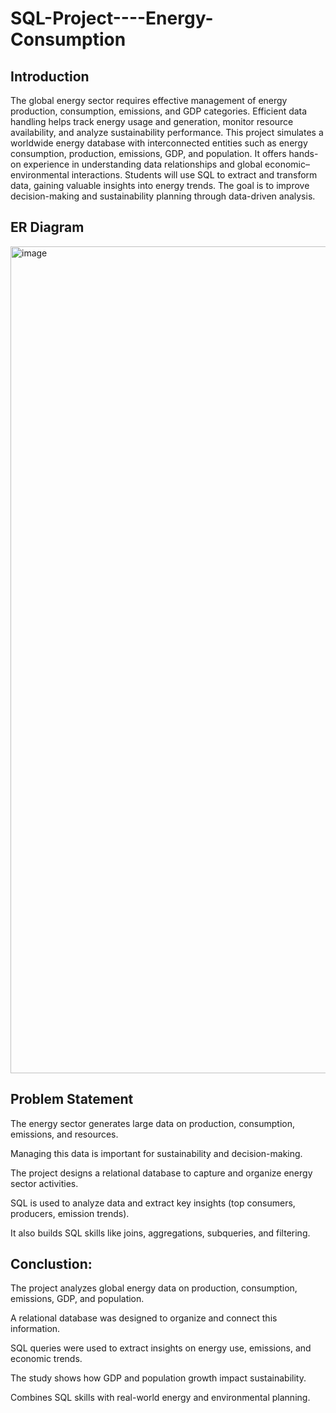 # SQL-Project----Energy-Consumption

## Introduction
The global energy sector requires effective management of energy production, consumption, emissions, and GDP categories.
Efficient data handling helps track energy usage and generation, monitor resource availability, and analyze sustainability performance.
This project simulates a worldwide energy database with interconnected entities such as energy consumption, production, emissions, GDP, and population.
It offers hands-on experience in understanding data relationships and global economic–environmental interactions.
Students will use SQL to extract and transform data, gaining valuable insights into energy trends.
The goal is to improve decision-making and sustainability planning through data-driven analysis.

## ER Diagram
<img width="2650" height="1323" alt="image" src="https://github.com/user-attachments/assets/c4809a07-0616-43a5-95a3-dc24bbe7158d" />

## Problem Statement
The energy sector generates large data on production, consumption, emissions, and resources.

Managing this data is important for sustainability and decision-making.

The project designs a relational database to capture and organize energy sector activities.

SQL is used to analyze data and extract key insights (top consumers, producers, emission trends).

It also builds SQL skills like joins, aggregations, subqueries, and filtering.

## Conclustion:
The project analyzes global energy data on production, consumption, emissions, GDP, and population.

A relational database was designed to organize and connect this information.

SQL queries were used to extract insights on energy use, emissions, and economic trends.

The study shows how GDP and population growth impact sustainability.

Combines SQL skills with real-world energy and environmental planning.




